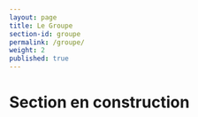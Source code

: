 ```yaml
---
layout: page
title: Le Groupe
section-id: groupe
permalink: /groupe/
weight: 2
published: true
--- 
```


# Section en construction
